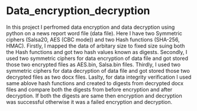 # Data_encryption_decryption

In this project I perfromed data encryption and data decryption using python on a news report word file (data file).
Here I have two Symmetric ciphers (Salsa20, AES (CBC mode)) and two Hash functions (SHA-256, HMAC).
Firstly, I mapped the data of arbitary size to fixed size suing both the Hash functions and got two hash values known as digests.
Secondly, I used two symmetric ciphers for data encryption of data file and got stored those two encrypted files as AES.bin, Salsa.bin files.
Thirdly, I used two symmetric ciphers for data decryption of data file and got stored those two decrypted files as two docx files.
Laslty, for data integrity verification I used same ablove hash functions and created to digests from decrypted docx files and compare both the digests from before encryption and after decryption. If both the digests are same then encryption and decryption was successful otherwise it was a failed encryption and decryption.

